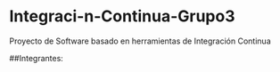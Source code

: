 # Integraci-n-Continua-Grupo3
Proyecto de Software basado en herramientas de Integración Continua

##Integrantes:
